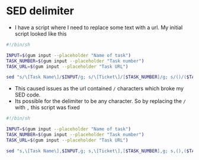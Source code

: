 # SED delimiter

- I have a script where I need to replace some text with a url. My initial script looked like this

```bash
#!/bin/sh

INPUT=$(gum input --placeholder "Name of task")
TASK_NUMBER=$(gum input --placeholder "Task number")
TASK_URL=$(gum input --placeholder "Task URL")

sed "s/\[Task Name\]/$INPUT/g; s/\[Ticket\]/[$TASK_NUMBER]/g; s/()/($TASK_URL)/g" /Users/jamesbest/code/other/wiki/Templates/Task.md > /Users/jamesbest/code/other/wiki/breedr/tasks/${INPUT}.md
```

- This caused issues as the url contained `/` characters which broke my SED code.
- Its possible for the delimiter to be any character. So by replacing the `/` with `,` this script was fixed

```bash
#!/bin/sh

INPUT=$(gum input --placeholder "Name of task")
TASK_NUMBER=$(gum input --placeholder "Task number")
TASK_URL=$(gum input --placeholder "Task URL")

sed "s,\[Task Name\],$INPUT,g; s,\[Ticket\],[$TASK_NUMBER],g; s,(),($TASK_URL),g" /Users/jamesbest/code/other/wiki/Templates/Task.md > /Users/jamesbest/code/other/wiki/breedr/tasks/${INPUT}.md

```
